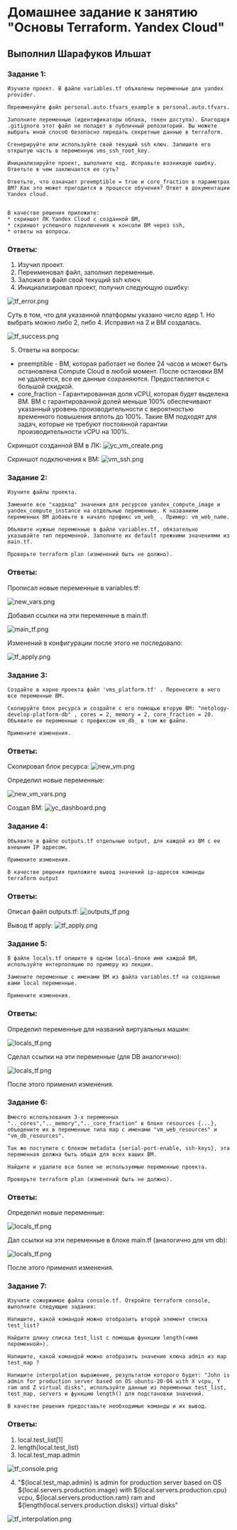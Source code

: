# Домашнее задание к занятию "Основы Terraform. Yandex Cloud"

## Выполнил Шарафуков Ильшат

### Задание 1:

```
Изучите проект. В файле variables.tf объявлены переменные для yandex provider.

Переименуйте файл personal.auto.tfvars_example в personal.auto.tfvars. 

Заполните переменные (идентификаторы облака, токен доступа). Благодаря .gitignore этот файл не попадет в публичный репозиторий. Вы можете выбрать иной способ безопасно передать секретные данные в terraform.

Сгенерируйте или используйте свой текущий ssh ключ. Запишите его открытую часть в переменную vms_ssh_root_key.

Инициализируйте проект, выполните код. Исправьте возникшую ошибку. Ответьте в чем заключается ее суть?

Ответьте, что означает preemptible = true и core_fraction в параметрах ВМ? Как это может пригодится в процессе обучения? Ответ в документации Yandex cloud.


В качестве решения приложите:
* скриншот ЛК Yandex Cloud с созданной ВМ,
* скриншот успешного подключения к консоли ВМ через ssh,
* ответы на вопросы.
```

### Ответы:

1. Изучил проект.
2. Переименовал файл, заполнил переменные.
3. Заложил в файл свой текущий ssh ключ.
4. Инициализировал проект, получил следующую ошибку:

![tf_error.png](img/1_1.png)

Суть в том, что для указанной платформы указано число ядер 1. Но выбрать можно либо 2, либо 4. Исправил на 2 и ВМ создалась.

![tf_success.png](img/1_3.png)

5. Ответы на вопросы:
* preemptible - ВМ, которая работает не более 24 часов и может быть остановлена Compute Cloud в любой момент. После остановки ВМ не удаляется, все ее данные сохраняются. Предоставляется с большой скидкой.
* core_fraction - Гарантированная доля vCPU, которая будет выделена ВМ. ВМ с гарантированной долей меньше 100% обеспечивают указанный уровень производительности с вероятностью временного повышения вплоть до 100%. Такие ВМ подходят для задач, которые не требуют постоянной гарантии производительности vCPU на 100%.

Скриншот созданной ВМ в ЛК:
![yc_vm_create.png](img/1_4.png)

Скриншот подключения к ВМ:
![vm_ssh.png](img/1_5.png)

### Задание 2:
```
Изучите файлы проекта.

Замените все "хардкод" значения для ресурсов yandex_compute_image и yandex_compute_instance на отдельные переменные. К названиям переменных ВМ добавьте в начало префикс vm_web_ . Пример: vm_web_name.

Объявите нужные переменные в файле variables.tf, обязательно указывайте тип переменной. Заполните их default прежними значениями из main.tf.

Проверьте terraform plan (изменений быть не должно).
```

### Ответы:

Прописал новые переменные в variables.tf:

![new_vars.png](img/2_1.png)

Добавил ссылки на эти переменные в main.tf:

![main_tf.png](img/2_2.png)

Изменений в конфигурации после этого не последовало:

![tf_apply.png](img/2_3.png)

### Задание 3:
```
Создайте в корне проекта файл 'vms_platform.tf' . Перенесите в него все переменные ВМ.

Скопируйте блок ресурса и создайте с его помощью вторую ВМ: "netology-develop-platform-db" , cores = 2, memory = 2, core_fraction = 20. Объявите ее переменные с префиксом vm_db_ в том же файле.

Примените изменения.
```

### Ответы:

Скопировал блок ресурса:
![new_vm.png](img/3_1.png)

Определил новые переменные:

![new_vm_vars.png](img/3_2.png)

Создал ВМ:
![yc_dashboard.png](img/3_3.png)

### Задание 4:
```
Объявите в файле outputs.tf отдельные output, для каждой из ВМ с ее внешним IP адресом.

Примените изменения.

В качестве решения приложите вывод значений ip-адресов команды terraform output
```

### Ответы:

Описал файл outputs.tf:
![outputs_tf.png](img/4_1.png)

Вывод tf apply:
![tf_apply.png](img/4_2.png)

### Задание 5:
```
В файле locals.tf опишите в одном local-блоке имя каждой ВМ, используйте интерполяцию по примеру из лекции.

Замените переменные с именами ВМ из файла variables.tf на созданные вами local переменные.

Примените изменения.
```

### Ответы:

Определил переменные для названий виртуальных машин:

![locals_tf.png](img/5_1.png)

Сделал ссылки на эти переменные (для DB аналогично):

![locals_tf.png](img/5_2.png)

После этого применил изменения.

### Задание 6:
```
Вместо использования 3-х переменных ".._cores",".._memory",".._core_fraction" в блоке resources {...}, объедените их в переменные типа map с именами "vm_web_resources" и "vm_db_resources".

Так же поступите с блоком metadata {serial-port-enable, ssh-keys}, эта переменная должна быть общая для всех ваших ВМ.

Найдите и удалите все более не используемые переменные проекта.

Проверьте terraform plan (изменений быть не должно).
```

### Ответы:

Определил новые переменные:

![locals_tf.png](img/6_1.png)

Дал ссылки на эти переменные в блоке main.tf (аналогично для vm db):

![locals_tf.png](img/6_2.png)

После этого применил изменения.

### Задание 7:
```
Изучите сожержимое файла console.tf. Откройте terraform console, выполните следующие задания:

Напишите, какой командой можно отобразить второй элемент списка test_list?

Найдите длину списка test_list с помощью функции length(<имя переменной>).

Напишите, какой командой можно отобразить значение ключа admin из map test_map ?

Напишите interpolation выражение, результатом которого будет: "John is admin for production server based on OS ubuntu-20-04 with X vcpu, Y ram and Z virtual disks", используйте данные из переменных test_list, test_map, servers и функцию length() для подстановки значений.

В качестве решения предоставьте необходимые команды и их вывод.
```

### Ответы:

1. local.test_list[1]
2. length(local.test_list)
3. local.test_map.admin

![tf_console.png](img/7_1.png)

4. "${local.test_map.admin} is admin for production server based on OS ${local.servers.production.image} with ${local.servers.production.cpu} vcpu, ${local.servers.production.ram} ram and ${length(local.servers.production.disks)} virtual disks"

![tf_interpolation.png](img/7_2.png)